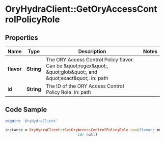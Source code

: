 # OryHydraClient::GetOryAccessControlPolicyRole

## Properties

Name | Type | Description | Notes
------------ | ------------- | ------------- | -------------
**flavor** | **String** | The ORY Access Control Policy flavor. Can be \&quot;regex\&quot;, \&quot;glob\&quot;, and \&quot;exact\&quot;.  in: path | 
**id** | **String** | The ID of the ORY Access Control Policy Role.  in: path | 

## Code Sample

```ruby
require 'OryHydraClient'

instance = OryHydraClient::GetOryAccessControlPolicyRole.new(flavor: null,
                                 id: null)
```


